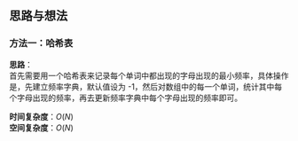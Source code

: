 ## 思路与想法
### 方法一：哈希表
**思路**：  
首先需要用一个哈希表来记录每个单词中都出现的字母出现的最小频率，具体操作是，先建立频率字典，默认值设为 -1，然后对数组中的每一个单词，统计其中每个字母出现的频率，再去更新频率字典中每个字母出现的频率即可。


**时间复杂度**：*O*(*N*)  
**空间复杂度**：*O*(*N*)
